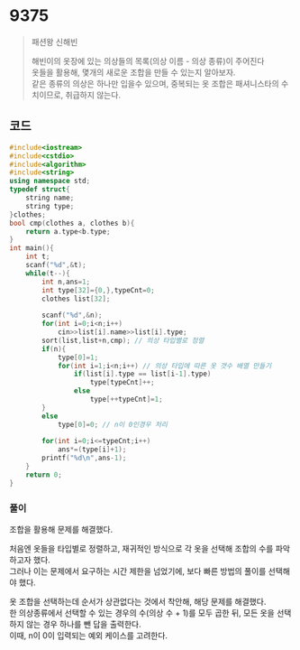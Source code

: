 # 9375

> 패션왕 신해빈
>
> 해빈이의 옷장에 있는 의상들의 목록(의상 이름 - 의상 종류)이 주어진다  
> 옷들을 활용해, 몇개의 새로운 조합을 만들 수 있는지 알아보자.  
> 같은 종류의 의상은 하나만 입을수 있으며, 중복되는 옷 조합은 패셔니스타의 수치이므로, 취급하지 않는다.  

## 코드

```c++
#include<iostream>
#include<cstdio>
#include<algorithm>
#include<string>
using namespace std;
typedef struct{
    string name;
    string type;
}clothes;
bool cmp(clothes a, clothes b){
    return a.type<b.type;
}
int main(){
    int t;
    scanf("%d",&t);
    while(t--){
        int n,ans=1;
        int type[32]={0,},typeCnt=0;
        clothes list[32];
        
        scanf("%d",&n);
        for(int i=0;i<n;i++)
            cin>>list[i].name>>list[i].type;
        sort(list,list+n,cmp); // 의상 타입별로 정렬
        if(n){
            type[0]=1;
            for(int i=1;i<n;i++) // 의상 타입에 따른 옷 갯수 배열 만들기
                if(list[i].type == list[i-1].type)
                    type[typeCnt]++;
                else
                    type[++typeCnt]=1;
        }
        else
            type[0]=0; // n이 0인경우 처리
        
        for(int i=0;i<=typeCnt;i++)
            ans*=(type[i]+1);
        printf("%d\n",ans-1);
    }
    return 0;
}
```

### 풀이

조합을 활용해 문제를 해결했다.

처음엔 옷들을 타입별로 정렬하고, 재귀적인 방식으로 각 옷을 선택해 조합의 수를 파악하고자 했다.  
그러나 이는 문제에서 요구하는 시간 제한을 넘었기에, 보다 빠른 방법의 풀이를 선택해야 했다.

옷 조합을 선택하는데 순서가 상관없다는 것에서 착안해, 해당 문제를 해결했다.  
한 의상종류에서 선택할 수 있는 경우의 수(의상 수 + 1)를 모두 곱한 뒤, 모든 옷을 선택하지 않는 경우 하나를 뺀 답을 출력한다.  
이때, n이 0이 입력되는 예외 케이스를 고려한다.
